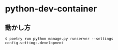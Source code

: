 # python-dev-container

## 動かし方
`$ poetry run python manage.py runserver --settings config.settings.development`
